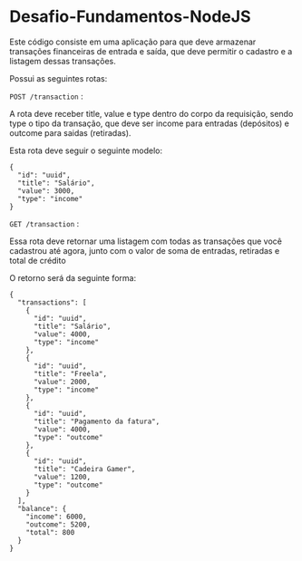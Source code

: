 # Desafio-Fundamentos-NodeJS
<p>Este código consiste em uma aplicação para que deve armazenar transações financeiras de entrada e saída, que deve permitir o cadastro e a listagem dessas transações.</p>
Possui as seguintes rotas: 

`POST /transaction` : <p>A rota deve receber title, value e type dentro do corpo da requisição, sendo type o tipo da transação, que deve ser income para entradas (depósitos) e outcome para saidas (retiradas).</p>
<p>Esta rota deve seguir o seguinte modelo:</p>

```
{
  "id": "uuid",
  "title": "Salário",
  "value": 3000,
  "type": "income"
}
```

`GET /transaction` : <p>Essa rota deve retornar uma listagem com todas as transações que você cadastrou até agora, junto com o valor de soma de entradas, retiradas e total de crédito</p>
<p>O retorno será da seguinte forma:</p>

```
{
  "transactions": [
    {
      "id": "uuid",
      "title": "Salário",
      "value": 4000,
      "type": "income"
    },
    {
      "id": "uuid",
      "title": "Freela",
      "value": 2000,
      "type": "income"
    },
    {
      "id": "uuid",
      "title": "Pagamento da fatura",
      "value": 4000,
      "type": "outcome"
    },
    {
      "id": "uuid",
      "title": "Cadeira Gamer",
      "value": 1200,
      "type": "outcome"
    }
  ],
  "balance": {
    "income": 6000,
    "outcome": 5200,
    "total": 800
  }
}
```
